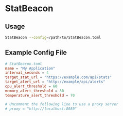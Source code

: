 # StatBeacon

## Usage

```bash
StatBeacon --config=/path/to/StatBeacon.toml
```

## Example Config File

```toml
# StatBeacon.toml
name = "My Application"
interval_seconds = 4
target_stat_url = "https://example.com/api/stats"
target_alert_url = "http://example/api/alerts"
cpu_alert_threshold = 60
memory_alert_threshold = 80
temperature_alert_threshold = 70

# Uncomment the following line to use a proxy server
# proxy = "http://localhost:8080"

```
